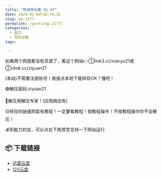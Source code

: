 ```yaml
---
title: "林逸杨合集 01-07"
date: 2024-02-04T16:59:25
slug: wp-2177
permalink: /posts/wp-2177/
categories:
  - 盖📺
  - 恰饭合集
tags:

---
```


如果两个网盘都没有资源了，看这个网站👉①link3.cc/xianyu21或②vlink.cc/ziyuan21

(本站)不需要注册账号！直接点本地下载转存OK？懂吧！

🟢解压密码:ziyuan21

🔵解压用解压专家！(应用商店有)

🟡转存的链接网盘有教程！一定要看教程！按教程操作！不按教程操作你不会解压！

💰🈶能力的宝，可以点左下角赞赏支持一下网站运行

## 📦 下载链接
- [迅雷云盘](https://blziyuan21.com/pay-download/2177?key=c16197a937&down_id=0)
- [123云盘](https://blziyuan21.com/pay-download/2177?key=c16197a937&down_id=1)

